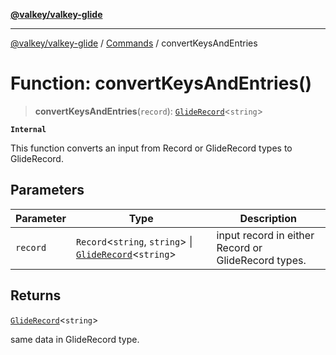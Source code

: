 [**@valkey/valkey-glide**](../../README.md)

***

[@valkey/valkey-glide](../../modules.md) / [Commands](../README.md) / convertKeysAndEntries

# Function: convertKeysAndEntries()

> **convertKeysAndEntries**(`record`): [`GlideRecord`](../../BaseClient/type-aliases/GlideRecord.md)\<`string`\>

**`Internal`**

This function converts an input from Record or GlideRecord types to GlideRecord.

## Parameters

| Parameter | Type | Description |
| ------ | ------ | ------ |
| `record` | `Record`\<`string`, `string`\> \| [`GlideRecord`](../../BaseClient/type-aliases/GlideRecord.md)\<`string`\> | input record in either Record or GlideRecord types. |

## Returns

[`GlideRecord`](../../BaseClient/type-aliases/GlideRecord.md)\<`string`\>

same data in GlideRecord type.
